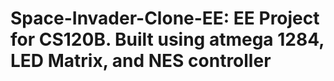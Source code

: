 # Space-Invader-Clone-EE: EE Project for CS120B. Built using atmega 1284, LED Matrix, and NES controller
